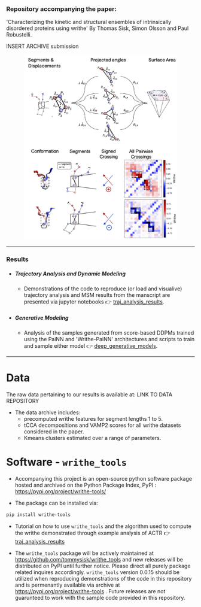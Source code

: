 

### Repository accompanying the paper:

'Characterizing the kinetic and structural ensembles of intrinsically disordered proteins using writhe' By Thomas Sisk, Simon Olsson and Paul Robustelli.

INSERT ARCHIVE submission

<p align="center">
  <img src="./images/visualize_writhe.png" width="410"/>
  <img src="./images/writhe_asyn.png" width="410"/>
</p>

---

### Results

  - ##### Trajectory Analysis and Dynamic Modeling 

    - Demonstrations of the code to reproduce (or load and visualive) trajectory analysis and MSM results from the manscript are presented via jupyter notebooks 👉 [traj_analysis_results](./traj_analysis_results/). 

  - ##### Generative Modeling

    - Analysis of the samples generated from score-based DDPMs trained using the PaiNN and 'Writhe-PaiNN' architectures and scripts to train and sample either model 👉 [deep_generative_models](./deep_generative_models/).


---

# Data

The raw data pertaining to our results is available at: LINK TO DATA REPOSITORY
  - The data archive includes:
    - precomputed writhe features for segment lengths 1 to 5.
    - tCCA decompositions and VAMP2 scores for all writhe datasets considered in the paper.
    - Kmeans clusters estimated over a range of parameters.

# Software - ```writhe_tools```

  - Accompanying this project is an open-source python software package hosted and archived on the Python Package Index, PyPI : https://pypi.org/project/writhe-tools/

  - The package can be installed via:

```bash
pip install writhe-tools
```

  - Tutorial on how to use ```writhe_tools``` and the algorithm used to compute the writhe demonstrated through example analysis of ACTR 👉 [traj_analysis_results](./traj_analysis_results/writhe_demo.ipynb)

  - The ```writhe_tools``` package will be actively maintained at https://github.com/tommysisk/writhe_tools and new releases will be distributed on PyPI until further notice. Please direct all purely package related inquires accordingly. ```writhe_tools``` version 0.0.15 should be utilized when reproducing demonstrations of the code in this repository and is permenantly available via archive at https://pypi.org/project/writhe-tools . Future releases are not guarunteed to work with the sample code provided in this repository. 
